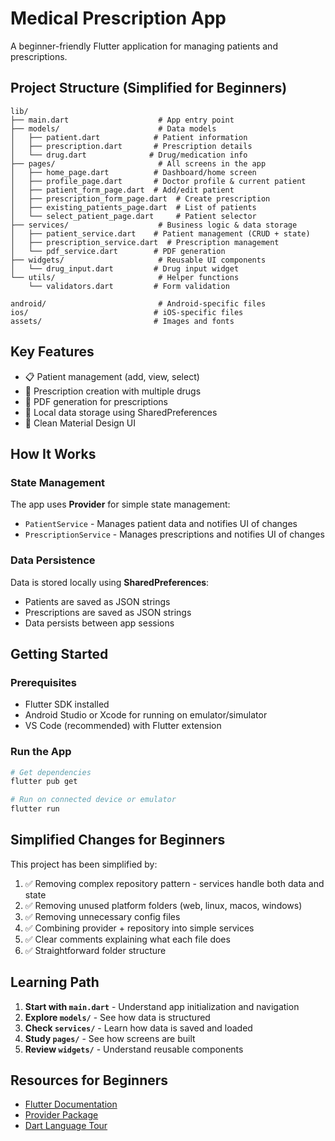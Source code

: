 # Medical Prescription App

A beginner-friendly Flutter application for managing patients and prescriptions.

## Project Structure (Simplified for Beginners)

```
lib/
├── main.dart                    # App entry point
├── models/                      # Data models
│   ├── patient.dart            # Patient information
│   ├── prescription.dart       # Prescription details
│   └── drug.dart              # Drug/medication info
├── pages/                       # All screens in the app
│   ├── home_page.dart          # Dashboard/home screen
│   ├── profile_page.dart       # Doctor profile & current patient
│   ├── patient_form_page.dart  # Add/edit patient
│   ├── prescription_form_page.dart  # Create prescription
│   ├── existing_patients_page.dart  # List of patients
│   └── select_patient_page.dart     # Patient selector
├── services/                    # Business logic & data storage
│   ├── patient_service.dart    # Patient management (CRUD + state)
│   ├── prescription_service.dart  # Prescription management
│   └── pdf_service.dart        # PDF generation
├── widgets/                     # Reusable UI components
│   └── drug_input.dart         # Drug input widget
└── utils/                       # Helper functions
    └── validators.dart         # Form validation

android/                         # Android-specific files
ios/                            # iOS-specific files
assets/                         # Images and fonts
```

## Key Features

- 📋 Patient management (add, view, select)
- 💊 Prescription creation with multiple drugs
- 📄 PDF generation for prescriptions
- 💾 Local data storage using SharedPreferences
- 🎨 Clean Material Design UI

## How It Works

### State Management
The app uses **Provider** for simple state management:
- `PatientService` - Manages patient data and notifies UI of changes
- `PrescriptionService` - Manages prescriptions and notifies UI of changes

### Data Persistence
Data is stored locally using **SharedPreferences**:
- Patients are saved as JSON strings
- Prescriptions are saved as JSON strings
- Data persists between app sessions

## Getting Started

### Prerequisites
- Flutter SDK installed
- Android Studio or Xcode for running on emulator/simulator
- VS Code (recommended) with Flutter extension

### Run the App

```bash
# Get dependencies
flutter pub get

# Run on connected device or emulator
flutter run
```

## Simplified Changes for Beginners

This project has been simplified by:
1. ✅ Removing complex repository pattern - services handle both data and state
2. ✅ Removing unused platform folders (web, linux, macos, windows)
3. ✅ Removing unnecessary config files
4. ✅ Combining provider + repository into simple services
5. ✅ Clear comments explaining what each file does
6. ✅ Straightforward folder structure

## Learning Path

1. **Start with `main.dart`** - Understand app initialization and navigation
2. **Explore `models/`** - See how data is structured
3. **Check `services/`** - Learn how data is saved and loaded
4. **Study `pages/`** - See how screens are built
5. **Review `widgets/`** - Understand reusable components

## Resources for Beginners

- [Flutter Documentation](https://docs.flutter.dev/)
- [Provider Package](https://pub.dev/packages/provider)
- [Dart Language Tour](https://dart.dev/guides/language/language-tour)
